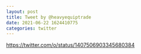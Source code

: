 ```yaml
--- 
layout: post 
title: Tweet by @heavyequiptrade 
date: 2021-06-22 1624410775 
categories: twitter 
--- 
```

https://twitter.com/o/status/1407506903345680384